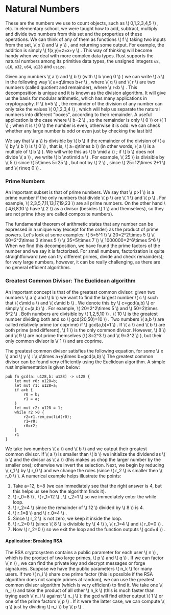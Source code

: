 # Natural Numbers

These are the numbers we use to count objects, such as \\( 0,1,2,3,4,5 \\) , etc. In elementary school, we were taught how to add, subtract, multiply and divide two numbers from this set and the properties of these operations. We can think of any of them as functions \\( f \\)  taking two inputs from the set, \\( x \\)  and \\( y \\) , and returning some output. For example, the addition is simply \\( f(x,y)=z=x+y \\) . This way of thinking will become handy when we deal with more complex data types. Rust supports the natural numbers among its primitive data types, the unsigned integers `u8`, `u16`, `u32`, `u64`, `u128` and `usize`. 

Given any numbers \\( a \\)  and \\( b \\)  (with \\( b \neq 0 \\) ) we can write \\( a \\)  in the following way \\( a=q\times b+r \\) , where \\( q \\)  and \\( r \\)  are two numbers (called quotient and remainder), where \\( r<b \\) . This decomposition is unique and it is known as the division algorithm. It will give us the basis for modular arithmetic, which has many applications in cryptography. If \\( b=5 \\) , the remainder of the division of any number can only take the values \\( 0,1,2,3,4 \\) , which will help us separate the natural numbers into different "boxes", according to their remainder. A useful application is the case where \\( b=2 \\) , so the remainder is only \\( 0 \\)  or \\( 1 \\) ; when it is \\( 0 \\)  the number is even, otherwise it is odd: we can check whether any large number is odd or even just by checking the last bit!

We say that \\( a \\)  is divisible by \\( b \\)  if the remainder of the division of \\( a \\)  by \\( b \\)  is \\( 0 \\) , that is, \\( a=q\times b \\)  (in other words, \\( a \\)  is a multiple of \\( b \\) ). We will write this as \\( b \mid a \\) ; if \\( b \\)  does not divide \\( a \\) , we write \\( b \not\mid a \\) . For example, \\( 25 \\)  is divisible by \\( 5 \\)  since \\( 5\times 5=25 \\) , but not by \\( 2 \\) , since \\( 25=12\times 2+1 \\)  and \\( r\neq 0 \\) . 

### Prime Numbers

An important subset is that of prime numbers. We say that \\( p>1 \\)  is a prime number if the only numbers that divide \\( p \\)  are \\( 1 \\)  and \\( p \\) . For example, \\( 2,3,5,7,11,13,17,19,23 \\)  are all prime numbers. On the other hand \\( 4,6,8,10 \\)  have \\( 2 \\)  as a divisor (besides \\( 1 \\)  and themselves), so they are not prime (they are called composite numbers). 

The fundamental theorem of arithmetic states that any number can be expressed in a unique way (except for the order) as the product of prime powers. Let's look at some examples:
\\( 5=5^1 \\) 
\\( 20=2^2\times 5 \\) 
\\( 60=2^2\times 3 \times 5 \\) 
\\( 35=5\times 7 \\) 
\\( 1000000=2^6\times 5^6 \\) 
When we find this decomposition, we have found the prime factors of the number and we say it is factorized. For small numbers, factorization is quite straightforward (we can try different primes, divide and check remainders); for very large numbers, however, it can be really challenging, as there are no general efficient algorithms.

### Greatest Common Divisor: The Euclidean algorithm

An important concept is that of the greatest common divisor: given two numbers \\( a \\)  and \\( b \\)  we want to find the largest number \\( c \\)  such that \\( c\mid a \\)  and \\( c\mid b \\) . We denote this by \\( c=gcd(a,b) \\)  or simply \\( c=(a,b) \\) . For example, \\( 20=2^2\times 5 \\)  and \\( 50=2\times 5^2 \\) . Both numbers are divisible by \\( 1,2,5,10 \\) . \\( 10 \\)  is the greatest number dividing both and so \\( gcd(20,50)=10 \\) . Two numbers \\( a,b \\)  are called relatively prime (or coprime) if \\( gcd(a,b)=1 \\) . If \\( a \\)  and \\( b \\)  are both prime (and different), \\( 1 \\)  is the only common divisor. However, \\( 8 \\)  and \\( 9 \\)  are not prime themselves (\\( 8=2^3 \\)  and \\( 9=3^2 \\) ), but their only common divisor is \\( 1 \\)  and are coprime.

The greatest common divisor satisfies the following equation, for some \\( x \\)  and \\( y \\) :
\\( x\times a+y\times b=gcd(a,b) \\) 
The greatest common divisor can be found very efficiently using the Euclidean algorithm. A simple rust implementation is given below:

```
pub fn gcd(a: u128,b: u128) -> u128 {
    let mut r0: u128=b;
    let mut r1: u128=a;
    if a>b {
        r0 = b;
        r1 = a;
    } 
    let mut r2: u128 = 1;
    while r2 >0 {
        r2=r1.rem_euclid(r0);
        r1=r0;
        r0=r2;
    }
    r1
}
```
We take two numbers \\( a \\)  and \\( b \\)  and we output their greatest common divisor. If \\( a \\)  is smaller than \\( b \\)  we initialize the dividend as \\( b \\)  and the divisor as \\( a \\)  (this makes us chop the larger number by the smaller one); otherwise we invert the selection. Next, we begin by reducing \\( r_1 \\)  by \\( r_0 \\)  and we change the roles (since \\( r_2 \\)  is smaller then \\( r_0 \\) ). A numerical example helps illustrate the points:
1. Take a=12, b=8 (we can immediately see that the right answer is 4, but this helps us see how the algorithm finds it).
2. \\( r_0=8 \\) , \\( r_1=12 \\) , \\( r_2=1 \\)  so we immediately enter the while loop.
3. \\( r_2=4 \\)  since the remainder of \\( 12 \\)  divided by \\( 8 \\)  is 4.
4. \\( r_1=8 \\)   and \\( r_0=4 \\)  .
5. Since \\( r_2 \\)   is not zero, we keep it inside the loop. 
6. \\( r_2=0 \\)   (since \\( 8 \\)   is divisible by \\( 4 \\)  ), \\( r_1=4 \\)   and \\( r_0=0 \\)  .
7. Now \\( r_2=0 \\)   so we exit the loop and the function outputs \\( gcd=4 \\)  .

#### Application: Breaking RSA

The RSA cryptosystem contains a public parameter for each user \\( n \\)  , which is the product of two large primes, \\( p \\)   and \\( q \\)  . If we can factor \\( n \\)  , we can find the private key and decrypt messages or forge signatures. Suppose we have the public parameters \\( n_k \\)   for many users. If two \\( n_i \\)   share one prime factor (this is possible if the RSA algorithm does not sample primes at random), we can use the greatest common divisor algorithm (which is very efficient) to find it. We take one \\( n_j \\)   and take the product of all other \\( n_k \\)   (this is much faster than trying each \\( n_i \\)   against \\( n_j \\)  ): the gcd will find either output \\( 1 \\)   or one of the prime factors \\( p \\)  . If it were the latter case, we can compute \\( q \\)   just by dividing \\( n_i \\)   by \\( p \\)  .

